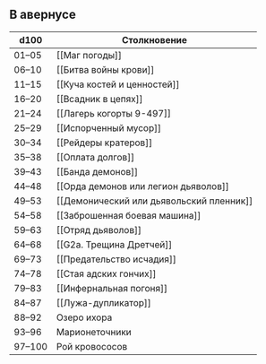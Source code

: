 ## В авернусе
| d100   | Столкновение                             |
| ------ | ---------------------------------------- |
| 01–05  | [[Маг погоды]]                           |
| 06–10  | [[Битва войны крови]]                    |
| 11–15  | [[Куча костей и ценностей]]              |
| 16–20  | [[Всадник в цепях]]                      |
| 21–24  | [[Лагерь когорты 9-497]]                 |
| 25–29  | [[Испорченный мусор]]                    |
| 30–34  | [[Рейдеры кратеров]]                     |
| 35–38  | [[Оплата долгов]]                        |
| 39–43  | [[Банда демонов]]                        |
| 44–48  | [[Орда демонов или легион дьяволов]]     |
| 49–53  | [[Демонический или дьявольский пленник]] |
| 54–58  | [[Заброшенная боевая машина]]            |
| 59–63  | [[Отряд дьяволов]]                       |
| 64–68  | [[G2a. Трещина Дретчей]]                      |
| 69–73  | [[Предательство исчадия]]                |
| 74–78  | [[Стая адских гончих]]                   |
| 79–83  | [[Инфернальная погоня]]                  |
| 84–87  | [[Лужа-дупликатор]]                      |
| 88–92  | Озеро ихора                              |
| 93–96  | Марионеточники                           |
| 97–100 | Рой кровососов                           |
